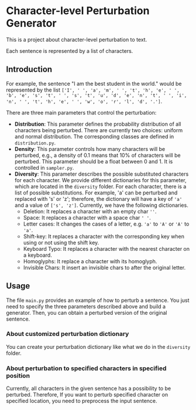 # Character-level Perturbation Generator

This is a project about character-level perturbation to text.

Each sentence is represented by a list of characters.

## Introduction

For example, the sentence "I am the best student in the world." would be represented by the list `['I', ' ', 'a', 'm', ' ', 't', 'h', 'e', ' ', 'b', 'e', 's', 't', ' ', 's', 't', 'u', 'd', 'e', 'n', 't', ' ', 'i', 'n', ' ', 't', 'h', 'e', ' ', 'w', 'o', 'r', 'l', 'd', '.']`.

There are three main parameters that control the perturbation:

- **Distribution**: This parameter defines the probability distribution of all characters being perturbed. There are currently two choices: uniform and normal distribution. The corresponding classes are defined in `distribution.py`.
- **Density**: This parameter controls how many characters will be perturbed, e.g., a density of $0.1$ means that $10\%$ of characters will be perturbed. This parameter should be a float between $0$ and $1$. It is controlled in `sampler.py`.
- **Diversity**: This parameter describes the possible substituted characters for each character. We provide different dictionaries for this parameter, which are located in the `diversity` folder. For each character, there is a list of possible substitutions. For example, 'a' can be perturbed and replaced with 's' or 'z'; therefore, the dictionary will have a key of `'a'` and a value of `['s', 'z']`. Currently, we have the following dictionaries.
  - Deletion: It replaces a character with an empty char `''`.
  - Space: It replaces a character with a space char `' '`.
  - Letter cases: It changes the cases of a letter, e.g. `'a'` to `'A'` or `'A'` to `'a'`.
  - Shift-key: It replaces a character with the corresponding key when using or not using the shift key.
  - Keyboard Typo: It replaces a character with the nearest character on a keyboard.
  - Homoglyphs: It replace a character with its homoglyph.
  - Invisible Chars: It insert an invisible chars to after the original letter.

## Usage

The file `main.py` provides an example of how to perturb a sentence. You just need to specify the three parameters described above and build a generator. Then, you can obtain a perturbed version of the original sentence.

### About customized perturbation dictionary

You can create your perturbation dictionary like what we do in the `diversity` folder.

### About perturbation to specified characters in specified position

Currently, all characters in the given sentence has a possibility to be perturbed. Therefore, If you want to perturb specified character on specified location, you need to preprocess the input sentence.



